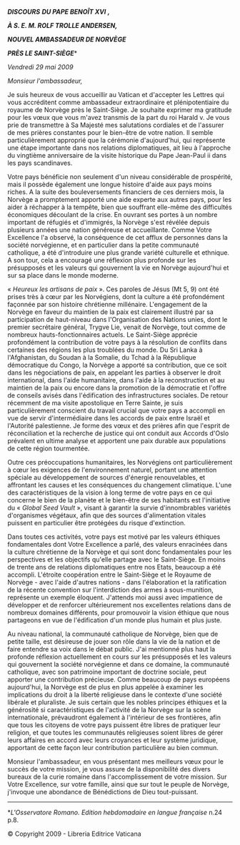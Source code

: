***DISCOURS*** ***DU PAPE BENOÎT XVI*** ***,***

***À S. E. M. ROLF TROLLE ANDERSEN,***

***NOUVEL AMBASSADEUR DE NORVÈGE***

***PRÈS LE SAINT-SIÈGE****

*Vendredi 29 mai 2009*

*Monsieur l'ambassadeur,*

Je suis heureux de vous accueillir au Vatican et d'accepter les Lettres qui vous accréditent comme ambassadeur extraordinaire et plénipotentiaire du royaume de Norvège près le Saint-Siège. Je souhaite exprimer ma gratitude pour les vœux que vous m'avez transmis de la part du roi Harald v. Je vous prie de transmettre à Sa Majesté mes salutations cordiales et de l'assurer de mes prières constantes pour le bien-être de votre nation. Il semble particulièrement approprié que la cérémonie d'aujourd'hui, qui représente une étape importante dans nos relations diplomatiques, ait lieu à l'approche du vingtième anniversaire de la visite historique du Pape Jean-Paul ii dans les pays scandinaves.

Votre pays bénéficie non seulement d'un niveau considérable de prospérité, mais il possède également une longue histoire d'aide aux pays moins riches. A la suite des bouleversements financiers de ces derniers mois, la Norvège a promptement apporté une aide experte aux autres pays, pour les aider à réchapper à la tempête, bien que souffrant elle-même des difficultés économiques découlant de la crise. En ouvrant ses portes à un nombre important de réfugiés et d'immigrés, la Norvège s'est révélée depuis plusieurs années une nation généreuse et accueillante. Comme Votre Excellence l'a observé, la conséquence de cet afflux de personnes dans la société norvégienne, et en particulier dans la petite communauté catholique, a été d'introduire une plus grande variété culturelle et ethnique. A son tour, cela a encouragé une réflexion plus profonde sur les présupposés et les valeurs qui gouvernent la vie en Norvège aujourd'hui et sur sa place dans le monde moderne.

« *Heureux les artisans de paix* ». Ces paroles de Jésus (Mt 5, 9) ont été prises très à cœur par les Norvégiens, dont la culture a été profondément façonnée par son histoire chrétienne millénaire. L'engagement de la Norvège en faveur du maintien de la paix est clairement illustré par sa participation de haut-niveau dans l'Organisation des Nations unies, dont le premier secrétaire général, Trygve Lie, venait de Norvège, tout comme de nombreux hauts-fonctionnaires actuels. Le Saint-Siège apprécie profondément la contribution de votre pays à la résolution de conflits dans certaines des régions les plus troublées du monde. Du Sri Lanka à l'Afghanistan, du Soudan à la Somalie, du Tchad à la République démocratique du Congo, la Norvège a apporté sa contribution, que ce soit dans les négociations de paix, en appelant les parties à observer le droit international, dans l'aide humanitaire, dans l'aide à la reconstruction et au maintien de la paix ou encore dans la promotion de la démocratie et l'offre de conseils avisés dans l'édification des infrastructures sociales. De retour récemment de ma visite apostolique en Terre Sainte, je suis particulièrement conscient du travail crucial que votre pays a accompli en vue de servir d'intermédiaire dans les accords de paix entre Israël et l'Autorité palestienne. Je forme des vœux et des prières afin que l'esprit de réconciliation et la recherche de justice qui ont conduit aux Accords d'Oslo prévalent en ultime analyse et apportent une paix durable aux populations de cette région tourmentée.

Outre ces préoccupations humanitaires, les Norvégiens ont particulièrement à cœur les exigences de l'environnement naturel, portant une attention spéciale au développement de sources d'énergie renouvelables, et affrontant les causes et les conséquences du changement climatique. L'une des caractéristiques de la vision à long terme de votre pays en ce qui concerne le bien de la planète et le bien-être de ses habitants est l'initiative du « *Global Seed Vault* », visant à garantir la survie d'innombrables variétés d'organismes végétaux, afin que des sources d'alimentation vitales puissent en particulier être protégées du risque d'extinction.

Dans toutes ces activités, votre pays est motivé par les valeurs éthiques fondamentales dont Votre Excellence a parlé, des valeurs enracinées dans la culture chrétienne de la Norvège et qui sont donc fondamentales pour les perspectives et les objectifs qu'elle partage avec le Saint-Siège. En moins de trente ans de relations diplomatiques entre nos Etats, beaucoup a été accompli. L'étroite coopération entre le Saint-Siège et le Royaume de Norvège - avec l'aide d'autres nations - dans l'élaboration et la ratification de la récente convention sur l'interdiction des armes à sous-munition, représente un exemple éloquent. J'attends moi aussi avec impatience de développer et de renforcer ultérieurement nos excellentes relations dans de nombreux domaines différents, pour promouvoir la vision éthique que nous partageons en vue de l'édification d'un monde plus humain et plus juste.

Au niveau national, la communauté catholique de Norvège, bien que de petite taille, est désireuse de jouer son rôle dans la vie de la nation et de faire entendre sa voix dans le débat public. J'ai mentionné plus haut la profonde réflexion actuellement en cours sur les présupposés et les valeurs qui gouvernent la société norvégienne et dans ce domaine, la communauté catholique, avec son patrimoine important de doctrine sociale, peut apporter une contribution précieuse. Comme beaucoup de pays européens aujourd'hui, la Norvège est de plus en plus appelée à examiner les implications du droit à la liberté religieuse dans le contexte d'une société libérale et pluraliste. Je suis certain que les nobles principes éthiques et la générosité si caractéristiques de l'activité de la Norvège sur la scène internationale, prévaudront également à l'intérieur de ses frontières, afin que tous les citoyens de votre pays puissent être libres de pratiquer leur religion, et que toutes les communautés religieuses soient libres de gérer leurs affaires en accord avec leurs croyances et leur système juridique, apportant de cette façon leur contribution particulière au bien commun.

Monsieur l'ambassadeur, en vous présentant mes meilleurs vœux pour le succès de votre mission, je vous assure de la disponibilité des divers bureaux de la curie romaine dans l'accomplissement de votre mission. Sur Votre Excellence, sur votre famille, ainsi que sur tout le peuple de Norvège, j'invoque une abondance de Bénédictions de Dieu tout-puissant.

* * *

**L'Osservatore Romano. Edition hebdomadaire en langue française* n.24 p.8.

© Copyright 2009 - Libreria Editrice Vaticana